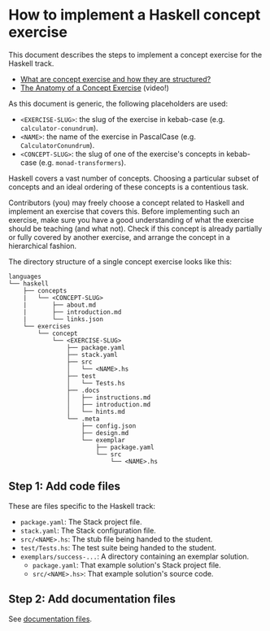 # How to implement a Haskell concept exercise

This document describes the steps to implement a concept exercise for the Haskell track.

- [What are concept exercise and how they are structured?][docs-concept-exercises]
- [The Anatomy of a Concept Exercise][anatomy-of-a-concept-exercise] (video!)

As this document is generic, the following placeholders are used:

- `<EXERCISE-SLUG>`: the slug of the exercise in kebab-case (e.g. `calculator-conundrum`).
- `<NAME>`: the name of the exercise in PascalCase (e.g. `CalculatorConundrum`).
- `<CONCEPT-SLUG>`: the slug of one of the exercise's concepts in kebab-case (e.g. `monad-transformers`).

Haskell covers a vast number of concepts. Choosing a particular subset of concepts and an ideal ordering of these concepts is a contentious task.

Contributors (you) may freely choose a concept related to Haskell and implement an exercise that covers this. Before implementing such an exercise, make sure you have a good understanding of what the exercise should be teaching (and what not). Check if this concept is already partially or fully covered by another exercise, and arrange the concept in a hierarchical fashion.

The directory structure of a single concept exercise looks like this:

```
languages
└── haskell
    ├── concepts
    |   └── <CONCEPT-SLUG>
    |       ├── about.md
    |       ├── introduction.md
    |       └── links.json
    └── exercises
        └── concept
            └── <EXERCISE-SLUG>
                ├── package.yaml
                ├── stack.yaml
                ├── src
                │   └── <NAME>.hs
                ├── test
                │   └── Tests.hs
                ├── .docs
                │   ├── instructions.md
                │   ├── introduction.md
                │   └── hints.md
                └── .meta
                    ├── config.json
                    ├── design.md
                    └── exemplar
                        ├── package.yaml
                        └── src
                            └── <NAME>.hs
```

## Step 1: Add code files

These are files specific to the Haskell track:

- `package.yaml`: The Stack project file.
- `stack.yaml`: The Stack configuration file.
- `src/<NAME>.hs`: The stub file being handed to the student.
- `test/Tests.hs`: The test suite being handed to the student.
- `exemplars/success-...`: A directory containing an exemplar solution.
  - `package.yaml`: That example solution's Stack project file.
  - `src/<NAME>.hs>`: That example solution's source code.

## Step 2: Add documentation files

See [documentation files][docs-concept-exercises-documentation-files].

[reference]: https://github.com/exercism/v3/blob/main/reference
[docs-concept-exercises]: https://github.com/exercism/v3/blob/main/docs/concept-exercises.md
[docs-concept-exercises-documentation-files]: https://github.com/exercism/v3/blob/main/docs/concept-exercises.md#documentation-files
[anatomy-of-a-concept-exercise]: https://www.youtube.com/watch?v=gkbBqd7hPrA

